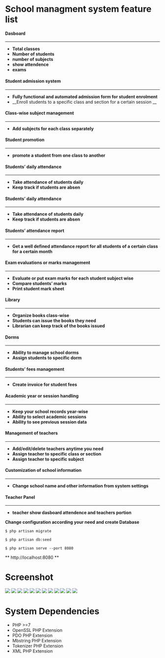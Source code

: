 School managment system feature list
====================================

#### Dasboard
--------------
* __Total classes__
* __Number of students__
* __number of subjects__
* __show attendence__
* __exams__

#### Student admission system 
-------------------------------
* __Fully functional and automated admission form for student enrolment__
* __Enroll students to a specific class and section for a certain session __

#### Class-wise subject management  
----------------------------------
* __Add subjects for each class separately__

#### Student promotion 
----------------------
* __promote a student from one class to another__

#### Students’ daily attendance  
--------------------------------
* __Take attendance of students daily__
* __Keep track if students are absen__

#### Students’ daily attendance  
--------------------------------
* __Take attendance of students daily__
* __Keep track if students are absen__

#### Students’ attendance report  
--------------------------------
* __Get a well defined attendance report for all students of a certain class for a certain month__

#### Exam evaluations or marks management   
-----------------------------------------
* __Evaluate or put exam marks for each student subject wise__
* __Compare students’ marks__
* __Print student mark sheet__

#### Library  
------------
* __Organize books class-wise__
* __Students can issue the books they need__
* __Librarian can keep track of the books issued__

#### Dorms  
----------
* __Ability to manage school dorms__
* __Assign students to specific dorm__

#### Students’ fees management   
------------------------------
* __Create invoice for student fees__

#### Academic year or session handling    
---------------------------------------
* __Keep your school records year-wise__
* __Ability to select academic sessions__
* __Ability to see previous session data__

#### Management of teachers     
---------------------------
* __Add/edit/delete teachers anytime you need__
* __Assign teacher to specific class or section__
* __Assign teacher to specific subject__

#### Customization of school information    
----------------------------------------
* __Change school name and other information from system settings__

#### Teacher Panel    
------------------
* __teacher show dasboard attendence and teachers portion__

**Change configuration according your need and create Database**

```
$ php artisan migrate
```
```
$ php artisan db:seed
```
```
$ php artisan serve --port 8080
```
**  http://localhost:8080 **


# Screenshot

<img src="screenshot/1.png" >
<img src="screenshot/2.png" >
<img src="screenshot/3.png" >
<img src="screenshot/4.png" >
<img src="screenshot/5.png" >
<img src="screenshot/6.png" >
<img src="screenshot/7.png" >
<img src="screenshot/8.png" >
<img src="screenshot/9.png" >
<img src="screenshot/10.png" >
<img src="screenshot/11.png" >
<img src="screenshot/12.png" >

System Dependencies
===================
* PHP >=7
* OpenSSL PHP Extension
* PDO PHP Extension
* Mbstring PHP Extension
* Tokenizer PHP Extension
* XML PHP Extension


